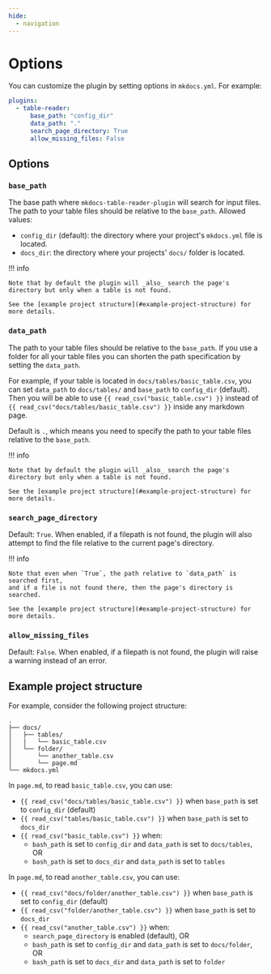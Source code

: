 ```yaml
---
hide:
  - navigation
---
```


# Options

You can customize the plugin by setting options in `mkdocs.yml`. For example:

```yml
plugins:
  - table-reader:
      base_path: "config_dir"
      data_path: "."
      search_page_directory: True
      allow_missing_files: False
```

## Options

### `base_path`

The base path where `mkdocs-table-reader-plugin` will search for input files. The path to your table files should be relative to the `base_path`. Allowed values:

- `config_dir` (default): the directory where your project's `mkdocs.yml` file is located.
- `docs_dir`: the directory where your projects' `docs/` folder is located.

!!! info

    Note that by default the plugin will _also_ search the page's directory but only when a table is not found.

    See the [example project structure](#example-project-structure) for more details.

### `data_path`

The path to your table files should be relative to the `base_path`. If you use a folder for all your table files you can shorten the path specification by setting the `data_path`.

For example, if your table is located in `docs/tables/basic_table.csv`, you can set `data_path` to `docs/tables/` and `base_path` to `config_dir` (default). Then you will be able to use <code>\{\{ read_csv("basic_table.csv") \}\}</code> instead of <code>\{\{ read_csv("docs/tables/basic_table.csv") \}\}</code> inside any markdown page.

Default is `.`, which means you need to specify the path to your table files relative to the `base_path`.

!!! info

    Note that by default the plugin will _also_ search the page's directory but only when a table is not found.

    See the [example project structure](#example-project-structure) for more details.

### `search_page_directory`

Default: `True`. When enabled, if a filepath is not found, the plugin will also attempt to find the file relative to the current page's directory.

!!! info

    Note that even when `True`, the path relative to `data_path` is searched first,
    and if a file is not found there, then the page's directory is searched.

    See the [example project structure](#example-project-structure) for more details.

### `allow_missing_files`

Default: `False`. When enabled, if a filepath is not found, the plugin will raise a warning instead of an error. 

## Example project structure

For example, consider the following project structure:

```nohighlight
.
├── docs/
│   ├── tables/
│   |   └── basic_table.csv
│   └── folder/
│       └── another_table.csv
│       └── page.md
└── mkdocs.yml
```

In `page.md`, to read `basic_table.csv`, you can use:

- <code>\{\{ read_csv("docs/tables/basic_table.csv") \}\}</code> when `base_path` is set to `config_dir` (default)
- <code>\{\{ read_csv("tables/basic_table.csv") \}\}</code> when `base_path` is set to `docs_dir`
- <code>\{\{ read_csv("basic_table.csv") \}\}</code> when:
    - `bash_path` is set to `config_dir` and `data_path` is set to `docs/tables`, OR
    - `bash_path` is set to `docs_dir` and `data_path` is set to `tables`

In `page.md`, to read `another_table.csv`, you can use:

- <code>\{\{ read_csv("docs/folder/another_table.csv") \}\}</code> when `base_path` is set to `config_dir` (default)
- <code>\{\{ read_csv("folder/another_table.csv") \}\}</code> when `base_path` is set to `docs_dir`
- <code>\{\{ read_csv("another_table.csv") \}\}</code> when:
    - `search_page_directory` is enabled (default), OR
    - `bash_path` is set to `config_dir` and `data_path` is set to `docs/folder`, OR
    - `bash_path` is set to `docs_dir` and `data_path` is set to `folder`
